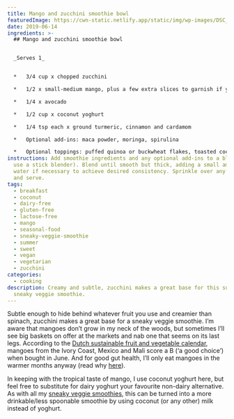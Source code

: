 ```yaml
---
title: Mango and zucchini smoothie bowl
featuredImage: https://cwn-static.netlify.app/static/img/wp-images/DSC_0282-sml.jpg
date: 2019-06-14
ingredients: >-
  ## Mango and zucchini smoothie bowl


  _Serves 1_


  *   3/4 cup x chopped zucchini

  *   1/2 x small-medium mango, plus a few extra slices to garnish if you like

  *   1/4 x avocado

  *   1/2 cup x coconut yoghurt

  *   1/4 tsp each x ground turmeric, cinnamon and cardamom

  *   Optional add-ins: maca powder, moringa, spirulina

  *   Optional toppings: puffed quinoa or buckwheat flakes, toasted coconut, cacao nibs, freshly ground seeds
instructions: Add smoothie ingredients and any optional add-ins to a blender (or
  use a stick blender). Blend until smooth but thick, adding a small amount of
  water if necessary to achieve desired consistency. Sprinkle over any toppings
  and serve.
tags:
  - breakfast
  - coconut
  - dairy-free
  - gluten-free
  - lactose-free
  - mango
  - seasonal-food
  - sneaky-veggie-smoothie
  - summer
  - sweet
  - vegan
  - vegetarian
  - zucchini
categories:
  - cooking
description: Creamy and subtle, zucchini makes a great base for this summery
  sneaky veggie smoothie.
---
```

Subtle enough to hide behind whatever fruit you use and creamier than spinach, zucchini makes a great base for a sneaky veggie smoothie. I’m aware that mangoes don’t grow in my neck of the woods, but sometimes I’ll see big baskets on offer at the markets and nab one that seems on its last legs. According to the [Dutch sustainable fruit and vegetable calendar](https://groentefruit.milieucentraal.nl), mangoes from the Ivory Coast, Mexico and Mali score a B (‘a good choice’) when bought in June. And for good gut health, I’ll only eat mangoes in the warmer months anyway (read why [here](https://cookingwithnothing.com/the-real-reason-im-eating-with-the-seasons/)).

In keeping with the tropical taste of mango, I use coconut yoghurt here, but feel free to substitute for dairy yoghurt your favourite non-dairy alternative. As with all my [sneaky veggie smoothies](https://cookingwithnothing.com/tags/sneaky-veggie-smoothie/), this can be turned into a more drinkable/less spoonable smoothie by using coconut (or any other) milk instead of yoghurt.